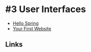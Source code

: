 # #3 User Interfaces

* [Hello Spring](https://github.com/StudentsAdministration/03_hello_spring/blob/master/README.md)
* [Your First Website](https://github.com/StudentsAdministration/03_your_first_website)
<!--* [My First Website](https://github.com/dat17v1/2_03_my_first_website/blob/master/README.md)-->

## Links
<!--* [Getting Started guide with IntelliJ IDEA](https://spring.io/guides/gs/intellij-idea/)-->
<!-- * [tutorialspoint - spring](https://www.tutorialspoint.com/spring/index.htm) -->

